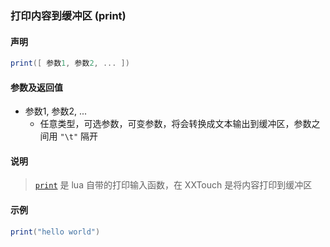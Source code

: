 ### 打印内容到缓冲区 \(**print**\)


#### 声明
```lua
print([ 参数1, 参数2, ... ])
```


#### 参数及返回值
- 参数1, 参数2, \.\.\.
    - 任意类型，可选参数，可变参数，将会转换成文本输出到缓冲区，参数之间用 `"\t"` 隔开


#### 说明
> [`print`](http://cloudwu.github.io/lua53doc/manual.html#pdf-print) 是 lua 自带的打印输入函数，在 XXTouch 是将内容打印到缓冲区  


#### 示例  
```lua
print("hello world")
```


